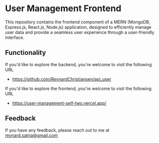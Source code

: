 
# User Management Frontend
This repository contains the frontend component of a MERN (MongoDB, Express.js, React.js, Node.js) application, designed to efficiently manage user data and provide a seamless user experience through a user-friendly interface.
## Functionality

If you'd like to explore the backend, you're welcome to visit the following URL
- https://github.com/ReynardChristiansen/api_user

If you'd like to explore the frontend, you're welcome to visit the following URL
- https://user-management-self-two.vercel.app/




## Feedback

If you have any feedback, please reach out to me at reynard.satria@gmail.com

